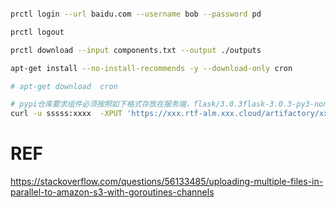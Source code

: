 

```bash

prctl login --url baidu.com --username bob --password pd
```

```bash
prctl logout

```


```bash
prctl download --input components.txt --output ./outputs 
```

```bash
apt-get install --no-install-recommends -y --download-only cron

# apt-get download  cron
```

```bash
# pypi仓库要求组件必须按照如下格式存放在服务端，flask/3.0.3flask-3.0.3-py3-none-any.whl, artifactory中会自动更新.pypi中的meta信息
curl -u sssss:xxxx  -XPUT 'https://xxx.rtf-alm.xxx.cloud/artifactory/xxx-dev-pypi/flask/3.0.3/flask-3.0.3-py3-none-any.whl' -T   flask-3.0.3-py3-none-any.whl

```



# REF
https://stackoverflow.com/questions/56133485/uploading-multiple-files-in-parallel-to-amazon-s3-with-goroutines-channels
